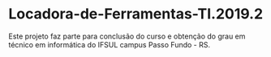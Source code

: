 # Locadora-de-Ferramentas-TI.2019.2
Este projeto faz parte para conclusão do curso e obtenção do grau em técnico em informática do IFSUL campus Passo Fundo - RS.
